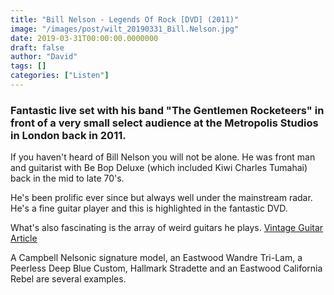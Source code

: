 ```yaml
---
title: "Bill Nelson - Legends Of Rock [DVD] (2011)"
image: "/images/post/wilt_20190331_Bill.Nelson.jpg"
date: 2019-03-31T00:00:00.0000000
draft: false
author: "David"
tags: []
categories: ["Listen"]
---
```

### Fantastic live set with his band "The Gentlemen Rocketeers" in front of a very small select audience at the Metropolis Studios in London back in 2011.

 If you haven't heard of Bill Nelson you will not be alone. He was front man and guitarist with Be Bop Deluxe (which included Kiwi Charles Tumahai) back in the mid to late 70's. 

 He's been prolific ever since but always well under the mainstream radar. He's a fine guitar player and this is highlighted in the fantastic DVD.

 What's also fascinating is the array of weird guitars he plays. [Vintage Guitar Article](https://www.vintageguitar.com/18051/bill-nelson/)

 A Campbell Nelsonic signature model, an Eastwood Wandre Tri-Lam, a Peerless Deep Blue Custom, Hallmark Stradette and an Eastwood California Rebel are several examples.